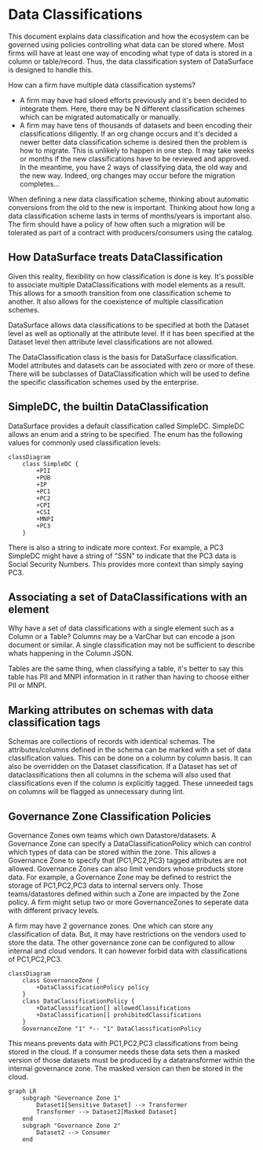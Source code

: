 # Data Classifications

This document explains data classification and how the ecosystem can be governed using policies controlling what data can be stored where. Most firms will have at least one way of encoding what type of data is stored in a column or table/record. Thus, the data classification system of DataSurface is designed to handle this.

How can a firm have multiple data classification systems?

* A firm may have had siloed efforts previously and it's been decided to integrate them. Here, there may be N different classification schemes which can be migrated automatically or manually.
* A firm may have tens of thousands of datasets and been encoding their classifications diligently. If an org change occurs and it's decided a newer better data classification scheme is desired then the problem is how to migrate. This is unlikely to happen in one step. It may take weeks or months if the new classifications have to be reviewed and approved. In the meantime, you have 2 ways of classifying data, the old way and the new way. Indeed, org changes may occur before the migration completes...

When defining a new data classification scheme, thinking about automatic conversions from the old to the new is important. Thinking about how long a data classification scheme lasts in terms of months/years is important also. The firm should have a policy of how often such a migration will be tolerated as part of a contract with producers/consumers using the catalog.

## How DataSurface treats DataClassification

Given this reality, flexibility on how classification is done is key. It's possible to associate multiple DataClassifications with model elements as a result. This allows for a smooth transition from one classification scheme to another. It also allows for the coexistence of multiple classification schemes.

DataSurface allows data classifications to be specified at both the Dataset level as well as optionally at the attribute level. If it has been specified at the Dataset level then attribute level classifications are not allowed.

The DataClassification class is the basis for DataSurface classification. Model attributes and datasets can be associated with zero or more of these. There will be subclasses of DataClassification which will be used to define the specific classification schemes used by the enterprise.

## SimpleDC, the builtin DataClassification

DataSurface provides a default classification called SimpleDC. SimpleDC allows an enum and a string to be specified. The enum has the following values for commonly used classification levels:

```mermaid
classDiagram
    class SimpleDC {
        +PII
        +PUB
        +IP
        +PC1
        +PC2
        +CPI
        +CSI
        +MNPI
        +PC3
    }

```

There is also a string to indicate more context. For example, a PC3 SimpleDC might have a string of "SSN" to indicate that the PC3 data is Social Security Numbers. This provides more context than simply saying PC3.

## Associating a set of DataClassifications with an element

Why have a set of data classifications with a single element such as a Column or a Table? Columns may be a VarChar but can encode a json document or similar. A single classification may not be sufficient to describe whats happening in the Column JSON.

Tables are the same thing, when classifying a table, it's better to say this table has PII and MNPI information in it rather than having to choose either PII or MNPI.

## Marking attributes on schemas with data classification tags

Schemas are collections of records with identical schemas. The attributes/columns defined in the schema can be marked with a set of data classification values. This can be done on a column by column basis. It can also be overridden on the Dataset classification. If a Dataset has set of dataclassifications then all columns in the schema will also used that classifications even if the column is explicitly tagged. These unneeded tags on columns will be flagged as unnecessary during lint.

## Governance Zone Classification Policies

Governance Zones own teams which own Datastore/datasets. A Governance Zone can specify a DataClassificationPolicy which can control which types of data can be stored within the zone. This allows a Governance Zone to specify that (PC1,PC2,PC3) tagged attributes are not allowed. Governance Zones can also limit vendors whose products store data. For example, a Governance Zone may be defined to restrict the storage of PC1,PC2,PC3 data to internal servers only. Those teams/datastores defined within such a Zone are impacted by the Zone policy. A firm might setup two or more GovernanceZones to seperate data with different privacy levels.

A firm may have 2 governance zones. One which can store any classification of data. But, it may have restrictions on the vendors used to store the data. The other governance zone can be configured to allow internal and cloud vendors. It can however forbid data with classifications of PC1,PC2,PC3.

```mermaid
classDiagram
    class GovernanceZone {
        +DataClassificationPolicy policy
    }
    class DataClassificationPolicy {
        +DataClassification[] allowedClassifications
        +DataClassification[] prohibitedClassifications
    }
    GovernanceZone "1" *-- "1" DataClassificationPolicy
```

This means prevents data with PC1,PC2,PC3 classifications from being stored in the cloud. If a consumer needs these data sets then a masked version of those datasets must be produced by a datatransformer within the internal governance zone. The masked version can then be stored in the cloud.

```mermaid
graph LR
    subgraph "Governance Zone 1"
        Dataset1[Sensitive Dataset] --> Transformer
        Transformer --> Dataset2[Masked Dataset]
    end
    subgraph "Governance Zone 2"
        Dataset2 --> Consumer
    end
```

